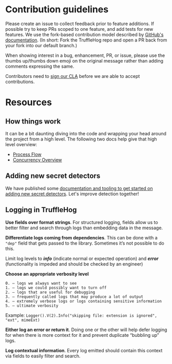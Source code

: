 # Contribution guidelines

Please create an issue to collect feedback prior to feature additions. If possible try to keep PRs scoped to one feature, and add tests for new features. We use the fork-based contribution model described by [GitHub's documentation](https://docs.github.com/en/get-started/exploring-projects-on-github/contributing-to-a-project). (In short: Fork the TruffleHog repo and open a PR back from your fork into our default branch.)

When showing interest in a bug, enhancement, PR, or issue, please use the thumbs up/thumbs down emoji on the original message rather than adding comments expressing the same.

Contributors need to [sign our CLA](https://cla-assistant.io/trufflesecurity/trufflehog) before we are able to accept contributions.

# Resources

## How things work

It can be a bit daunting diving into the code and wrapping your head around the project from a high level.  The following two docs help give that high level overview:
* [Process Flow](docs/process_flow.md)
* [Concurrency Overview](docs/concurrency.md)

## Adding new secret detectors

We have published some [documentation and tooling to get started on adding new secret detectors](hack/docs/Adding_Detectors_external.md). Let's improve detection together!

## Logging in TruffleHog

**Use fields over format strings**. For structured logging, fields allow us to better filter and search through logs than embedding data in the message.

**Differentiate logs coming from dependencies**. This can be done with a `"dep"` field that gets passed to the library. Sometimes it’s not possible to do this.

Limit log levels to _**info**_ (indicate normal or expected operation) and _**error**_ (functionality is impeded and should be checked by an engineer)

**Choose an appropriate verbosity level**
```
0. — logs we always want to see
1. — logs we could possibly want to turn off
2. — logs that are useful for debugging
3. — frequently called logs that may produce a lot of output
4. — extremely verbose logs or logs containing sensitive information
5. — ultimate verbosity
```
Example: `Logger().V(2).Info("skipping file: extension is ignored", "ext", mimeExt)`

**Either log an error or return it**. Doing one or the other will help defer logging for when there is more context for it and prevent duplicate “bubbling up” logs.

**Log contextual information**. Every log emitted should contain this context via fields to easily filter and search.
